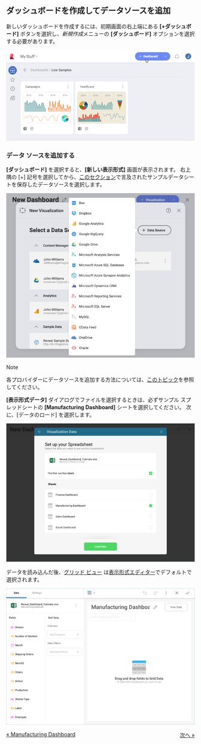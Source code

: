 ## ダッシュボードを作成してデータソースを追加

新しいダッシュボードを作成するには、初期画面の右上端にある **[+ダッシュボード]** ボタンを選択し、*新規作成*メニューの **[ダッシュボード]** オプションを選択する必要があります。

![Access New Dashboard menu](images/create-new-dashboard.png)

### データ ソースを追加する

**[ダッシュボード]** を選択すると、**[新しい表示形式]** 画面が表示されます。
右上隅の [+] 記号を選択してから、[このセクション](~/en/dashboard-tutorials/finance-dashboard/index.html#sample-datasheet)で言及されたサンプルデータシートを保存したデータソースを選択します。

![creatingnewvisualization\_all](images/creating-new-visualization.png)

>[!NOTE]
>各プロバイダーにデータソースを追加する方法については、[このトピック](~/en/datasources/data-sources.md)を参照してください。

**[表示形式データ]** ダイアログでファイルを選択するときは、必ずサンプル スプレッドシートの **[Manufacturing Dashboard]** シートを選択してください。
次に、[データのロード] を選択します。

![SelectingManufacturingSheet\_All](images/SelectingManufacturingSheet_All.png)

データを読み込んだ後、[グリッド ビュー](~/en/data-visualizations/grid-view.md) は[表示形式エディター](~/en/data-visualizations/visualizations-editor.md)でデフォルトで選択されます。

![ManufacturingFirstVisualizationGrid\_All](images/ManufacturingFirstVisualizationGrid_All.png)

<style>
.previous {
    text-align: left
}

.next {
    float: right
}

</style>

<a href="manufacturing-dashboard-tutorial.md" class="previous">&laquo; Manufacturing Dashboard</a>
<a href="manufacturing-selecting-data-visualization.md" class="next">次へ &raquo;</a>